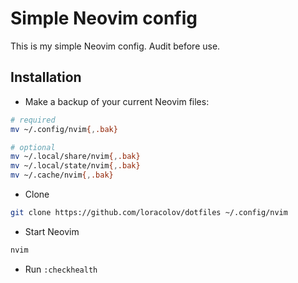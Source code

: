 # Simple Neovim config

This is my simple Neovim config. Audit before use.

## Installation

- Make a backup of your current Neovim files:

```sh
# required
mv ~/.config/nvim{,.bak}

# optional
mv ~/.local/share/nvim{,.bak}
mv ~/.local/state/nvim{,.bak}
mv ~/.cache/nvim{,.bak}
```

- Clone

```sh
git clone https://github.com/loracolov/dotfiles ~/.config/nvim
```

- Start Neovim

```sh
nvim
```
- Run `:checkhealth`

